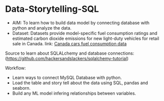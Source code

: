 # Data-Storytelling-SQL
* AIM: To learn how to build data model by connecting database with python and analyze the data. <br />
* Dataset: Datasets provide model-specific fuel consumption ratings and estimated carbon dioxide emissions for new light-duty vehicles for retail sale in Canada.
link: [Canada cars fuel consumption data](https://www.kaggle.com/datasets/ahmettyilmazz/fuel-consumption)

Source to learn about SQLALchemy and database connections: (https://github.com/hackersandslackers/sqlalchemy-tutorial)

Workflow: <br />
* Learn ways to connect MySQL Database with python.
* Load the table and story tell about the data using SQL, pandas and seaborn.
* Build any ML model infering relationships between variables.

